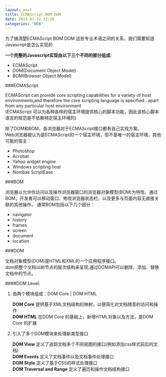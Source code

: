```yaml
---
layout: post
title: ECMAScript BOM DOM
date: 2015-07-21 23:26
categories: "WEB"
---
```


> 
为了搞清楚ECMAScript BOM DOM 这些专业术语之间的关系，我们需要知道Javascript是怎么实现的

**一个完整的Javascript实现由以下三个不同的部分组成:**

- ECMAScript
- DOM(Document Object Model)
- BOM(Browser Object Model)

###ECMAScript

> 
ECMAScript can provide core scripting capabilities for a variety of host environments,and therefore the core scripting language is specified…apart from any particular host environment   
(ECMAScript 可以为各种各样的宿主环境提供核心的脚本功能，因此该核心脚本语言的规范是不依赖特定宿主环境的)


除了DOM和BOM，各浏览器对于ECMAScript接口都有自己实现方案。   
Web浏览器被认为是ECMAScript的一个宿主环境，但不是唯一的宿主环境，其他可能的宿主：

- Photoshop    
- Acrobat   
- Yahoo widget engine   
- Windows scripting host   
- Nombas ScriptEase 

###BOM

浏览器以允许你访问以及操作浏览器窗口的浏览器对象模型(BOM)为特性。通过BOM，开发者可以移动窗口、修改浏览器状态栏，以及更多与页面内容无直接关联的其他操作。
通常BOM包括以下几个部分：   

- navigator
- history
- frames
- screen
- document
- location

###DOM

文档对象模型(DOM)是HTML和XML的一个应用程序接口。   
dom把整个文档以树节点的层次结构来呈现,通过DOMAPI可以删除、添加、替换文档中的节点。

####DOM Level:

1. 由两个模块组成：DOM Core | DOM HTML 

   >
   **DOM Core** 提供基于XML文档结构的映射，以便简化对文档随意的访问和操作   
   **DOM HTML** 在DOM Core 的基础上，新增HTML对象以及方法，是DOM Core 的扩展
2. 引入了多个DOM模块来处理新类型接口

   > 
   **DOM View** 定义了追踪文档多个不同视图的接口(例如添加css样式前后的文档)   
   **DOM Events** 定义了文档事件以及文档事件处理接口   
   **DOM Style** 定义了基于CSS的样式处理接口   
   **DOM Traversal and Range** 定义了遍历和操作文档结构接口  

